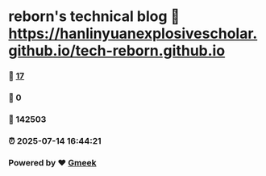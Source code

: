 # reborn's technical blog :link: https://hanlinyuanexplosivescholar.github.io/tech-reborn.github.io 
### :page_facing_up: [17](https://hanlinyuanexplosivescholar.github.io/tech-reborn.github.io/tag.html) 
### :speech_balloon: 0 
### :hibiscus: 142503 
### :alarm_clock: 2025-07-14 16:44:21 
### Powered by :heart: [Gmeek](https://github.com/Meekdai/Gmeek)
